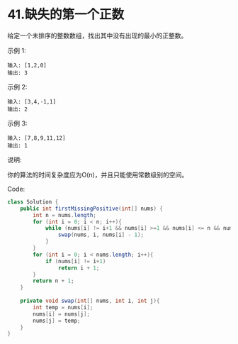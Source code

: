 
# 41.缺失的第一个正数
给定一个未排序的整数数组，找出其中没有出现的最小的正整数。

示例 1:
```
输入: [1,2,0]
输出: 3
```
示例 2:
```
输入: [3,4,-1,1]
输出: 2
```
示例 3:
```
输入: [7,8,9,11,12]
输出: 1
```
说明:

你的算法的时间复杂度应为O(n)，并且只能使用常数级别的空间。

Code:
```java
class Solution {
    public int firstMissingPositive(int[] nums) {
        int n = nums.length;
        for (int i = 0; i < n; i++){
            while (nums[i] != i+1 && nums[i] >=1 && nums[i] <= n && nums[nums[i] - 1] != nums[i]){
                swap(nums, i, nums[i] - 1);
            }
        }
        for (int i = 0; i < nums.length; i++){
            if (nums[i] != i+1)
                return i + 1;
        }
        return n + 1;
    }
    
    private void swap(int[] nums, int i, int j){
        int temp = nums[i];
        nums[i] = nums[j];
        nums[j] = temp;
    }
}
```